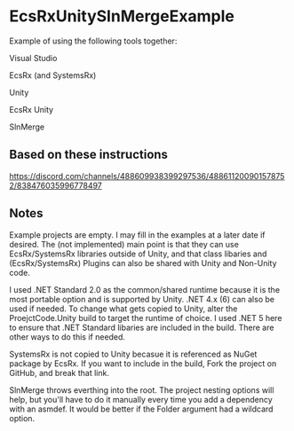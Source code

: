 # EcsRxUnitySlnMergeExample

Example of using the following tools together:

Visual Studio

EcsRx (and SystemsRx)

Unity

EcsRx Unity

SlnMerge


## Based on these instructions

https://discord.com/channels/488609938399297536/488611200901578752/838476035996778497

## Notes

Example projects are empty.  I may fill in the examples at a later date if desired.  The (not implemented) main point is that they can use EcsRx/SystemsRx libraries outside of Unity, and that class libaries and (EcsRx/SystemsRx) Plugins can also be shared with Unity and Non-Unity code.

I used .NET Standard 2.0 as the common/shared runtime because it is the most portable option and is supported by Unity.  .NET 4.x (6) can also be used if needed.  To change what gets copied to Unity, alter the ProejctCode.Unity build to target the runtime of choice.  I used .NET 5 here to ensure that .NET Standard libaries are included in the build.  There are other ways to do this if needed. 

SystemsRx is not copied to Unity becasue it is referenced as NuGet package by EcsRx.  If you want to include in the build, Fork the project on GitHub, and break that link.

SlnMerge throws everthing into the root.  The project nesting options will help, but you'll have to do it manually every time you add a dependency with an asmdef.  It would be better if the Folder argument had a wildcard option.
